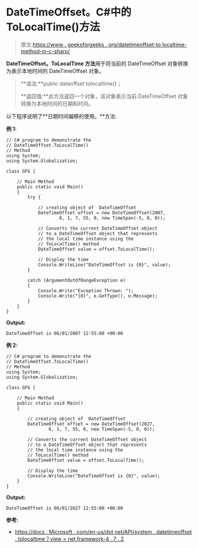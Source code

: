 # DateTimeOffset。C#中的 ToLocalTime()方法

> 原文:[https://www . geeksforgeeks . org/datetimeoffset-to localtime-method-in-c-sharp/](https://www.geeksforgeeks.org/datetimeoffset-tolocaltime-method-in-c-sharp/)

**DateTimeOffset。ToLocalTime 方法**用于将当前的 DateTimeOffset 对象转换为表示本地时间的 DateTimeOffset 对象。

> **语法:**public dateoffset tolocaltime()；
> 
> **返回值:**此方法返回一个对象，该对象表示当前 DateTimeOffset 对象转换为本地时间的日期和时间。

以下程序说明了**日期时间偏移的使用。**方法:

**例 1:**

```
// C# program to demonstrate the
// DateTimeOffset.ToLocalTime()
// Method
using System;
using System.Globalization;

class GFG {

    // Main Method
    public static void Main()
    {
        try {

            // creating object of  DateTimeOffset
            DateTimeOffset offset = new DateTimeOffset(2007,
                    6, 1, 7, 55, 0, new TimeSpan(-5, 0, 0));

            // Converts the current DateTimeOffset object
            // to a DateTimeOffset object that represents 
            // the local time instance using the 
            // ToLocalTime() method
            DateTimeOffset value = offset.ToLocalTime();

            // Display the time
            Console.WriteLine("DateTimeOffset is {0}", value);
        }

        catch (ArgumentOutOfRangeException e) 
        {
            Console.Write("Exception Thrown: ");
            Console.Write("{0}", e.GetType(), e.Message);
        }
    }
}
```

**Output:**

```
DateTimeOffset is 06/01/2007 12:55:00 +00:00

```

**例 2:**

```
// C# program to demonstrate the
// DateTimeOffset.ToLocalTime()
// Method
using System;
using System.Globalization;

class GFG {

    // Main Method
    public static void Main()
    {

        // creating object of  DateTimeOffset
        DateTimeOffset offset = new DateTimeOffset(2027,
                6, 1, 7, 55, 0, new TimeSpan(-5, 0, 0));

        // Converts the current DateTimeOffset object
        // to a DateTimeOffset object that represents 
        // the local time instance using the 
        // ToLocalTime() method
        DateTimeOffset value = offset.ToLocalTime();

        // Display the time
        Console.WriteLine("DateTimeOffset is {0}", value);
    }
}
```

**Output:**

```
DateTimeOffset is 06/01/2027 12:55:00 +00:00

```

**参考:**

*   [https://docs . Microsoft . com/en-us/dot net/API/system . datetimeoffset . tolocaltime？view = net framework-4 . 7 . 2](https://docs.microsoft.com/en-us/dotnet/api/system.datetimeoffset.tolocaltime?view=netframework-4.7.2)